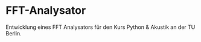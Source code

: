 # FFT-Analysator
Entwicklung eines FFT Analysators für den Kurs Python &amp; Akustik an der TU Berlin.
